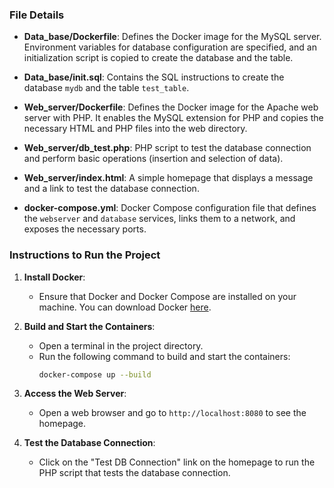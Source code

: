### File Details

- **Data_base/Dockerfile**: Defines the Docker image for the MySQL server. Environment variables for database configuration are specified, and an initialization script is copied to create the database and the table.

- **Data_base/init.sql**: Contains the SQL instructions to create the database `mydb` and the table `test_table`.

- **Web_server/Dockerfile**: Defines the Docker image for the Apache web server with PHP. It enables the MySQL extension for PHP and copies the necessary HTML and PHP files into the web directory.

- **Web_server/db_test.php**: PHP script to test the database connection and perform basic operations (insertion and selection of data).

- **Web_server/index.html**: A simple homepage that displays a message and a link to test the database connection.

- **docker-compose.yml**: Docker Compose configuration file that defines the `webserver` and `database` services, links them to a network, and exposes the necessary ports.

### Instructions to Run the Project

1. **Install Docker**:
   - Ensure that Docker and Docker Compose are installed on your machine. You can download Docker [here](https://www.docker.com/products/docker-desktop).

2. **Build and Start the Containers**:
   - Open a terminal in the project directory.
   - Run the following command to build and start the containers:
     ```bash
     docker-compose up --build
     ```

3. **Access the Web Server**:
   - Open a web browser and go to `http://localhost:8080` to see the homepage.

4. **Test the Database Connection**:
   - Click on the "Test DB Connection" link on the homepage to run the PHP script that tests the database connection.
